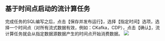 ## 基于时间点启动的流计算任务
完成任务的SQL编写之后，点击【保存并发布运行】，选择【指定时间】选项，选择一个时间点（对所有流式数据有效，例如：CKafka，CDP），点击【确认】，流计算任务就会从指定数据源数据产生的时间点开始消费数据。
![](https://main.qcloudimg.com/raw/a316881c705c3e6a1c06a63af47fcd31.png)
